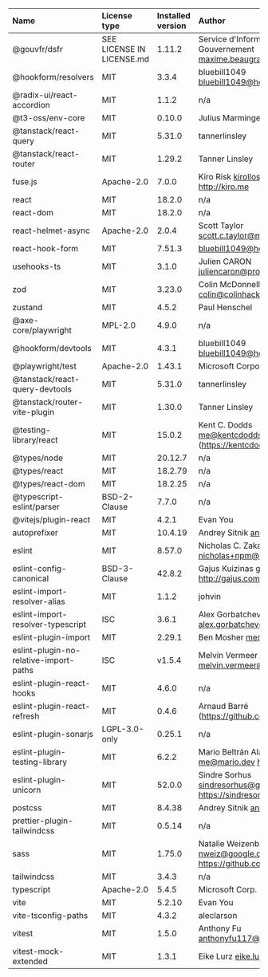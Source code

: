 | Name                                   | License type              | Installed version | Author                                                              |
| :------------------------------------- | :------------------------ | :---------------- | :------------------------------------------------------------------ |
| @gouvfr/dsfr                           | SEE LICENSE IN LICENSE.md | 1.11.2            | Service d'Information du Gouvernement <maxime.beaugrand@pm.gouv.fr> |
| @hookform/resolvers                    | MIT                       | 3.3.4             | bluebill1049 <bluebill1049@hotmail.com>                             |
| @radix-ui/react-accordion              | MIT                       | 1.1.2             | n/a                                                                 |
| @t3-oss/env-core                       | MIT                       | 0.10.0            | Julius Marminge                                                     |
| @tanstack/react-query                  | MIT                       | 5.31.0            | tannerlinsley                                                       |
| @tanstack/react-router                 | MIT                       | 1.29.2            | Tanner Linsley                                                      |
| fuse.js                                | Apache-2.0                | 7.0.0             | Kiro Risk kirollos@gmail.com http://kiro.me                         |
| react                                  | MIT                       | 18.2.0            | n/a                                                                 |
| react-dom                              | MIT                       | 18.2.0            | n/a                                                                 |
| react-helmet-async                     | Apache-2.0                | 2.0.4             | Scott Taylor <scott.c.taylor@mac.com>                               |
| react-hook-form                        | MIT                       | 7.51.3            | <bluebill1049@hotmail.com>                                          |
| usehooks-ts                            | MIT                       | 3.1.0             | Julien CARON <juliencaron@protonmail.com>                           |
| zod                                    | MIT                       | 3.23.0            | Colin McDonnell <colin@colinhacks.com>                              |
| zustand                                | MIT                       | 4.5.2             | Paul Henschel                                                       |
| @axe-core/playwright                   | MPL-2.0                   | 4.9.0             | n/a                                                                 |
| @hookform/devtools                     | MIT                       | 4.3.1             | bluebill1049 <bluebill1049@hotmail.com>                             |
| @playwright/test                       | Apache-2.0                | 1.43.1            | Microsoft Corporation                                               |
| @tanstack/react-query-devtools         | MIT                       | 5.31.0            | tannerlinsley                                                       |
| @tanstack/router-vite-plugin           | MIT                       | 1.30.0            | Tanner Linsley                                                      |
| @testing-library/react                 | MIT                       | 15.0.2            | Kent C. Dodds <me@kentcdodds.com> (https://kentcdodds.com)          |
| @types/node                            | MIT                       | 20.12.7           | n/a                                                                 |
| @types/react                           | MIT                       | 18.2.79           | n/a                                                                 |
| @types/react-dom                       | MIT                       | 18.2.25           | n/a                                                                 |
| @typescript-eslint/parser              | BSD-2-Clause              | 7.7.0             | n/a                                                                 |
| @vitejs/plugin-react                   | MIT                       | 4.2.1             | Evan You                                                            |
| autoprefixer                           | MIT                       | 10.4.19           | Andrey Sitnik <andrey@sitnik.ru>                                    |
| eslint                                 | MIT                       | 8.57.0            | Nicholas C. Zakas <nicholas+npm@nczconsulting.com>                  |
| eslint-config-canonical                | BSD-3-Clause              | 42.8.2            | Gajus Kuizinas gajus@gajus.com http://gajus.com                     |
| eslint-import-resolver-alias           | MIT                       | 1.1.2             | johvin                                                              |
| eslint-import-resolver-typescript      | ISC                       | 3.6.1             | Alex Gorbatchev <alex.gorbatchev@gmail.com>                         |
| eslint-plugin-import                   | MIT                       | 2.29.1            | Ben Mosher <me@benmosher.com>                                       |
| eslint-plugin-no-relative-import-paths | ISC                       | v1.5.4            | Melvin Vermeer <melvin.vermeer@gmail.com>                           |
| eslint-plugin-react-hooks              | MIT                       | 4.6.0             | n/a                                                                 |
| eslint-plugin-react-refresh            | MIT                       | 0.4.6             | Arnaud Barré (https://github.com/ArnaudBarre)                       |
| eslint-plugin-sonarjs                  | LGPL-3.0-only             | 0.25.1            | n/a                                                                 |
| eslint-plugin-testing-library          | MIT                       | 6.2.2             | Mario Beltrán Alarcón me@mario.dev https://mario.dev/               |
| eslint-plugin-unicorn                  | MIT                       | 52.0.0            | Sindre Sorhus sindresorhus@gmail.com https://sindresorhus.com       |
| postcss                                | MIT                       | 8.4.38            | Andrey Sitnik <andrey@sitnik.ru>                                    |
| prettier-plugin-tailwindcss            | MIT                       | 0.5.14            | n/a                                                                 |
| sass                                   | MIT                       | 1.75.0            | Natalie Weizenbaum nweiz@google.com https://github.com/nex3         |
| tailwindcss                            | MIT                       | 3.4.3             | n/a                                                                 |
| typescript                             | Apache-2.0                | 5.4.5             | Microsoft Corp.                                                     |
| vite                                   | MIT                       | 5.2.10            | Evan You                                                            |
| vite-tsconfig-paths                    | MIT                       | 4.3.2             | aleclarson                                                          |
| vitest                                 | MIT                       | 1.5.0             | Anthony Fu <anthonyfu117@hotmail.com>                               |
| vitest-mock-extended                   | MIT                       | 1.3.1             | Eike Lurz <eike.lurz@tuta.io>                                       |

